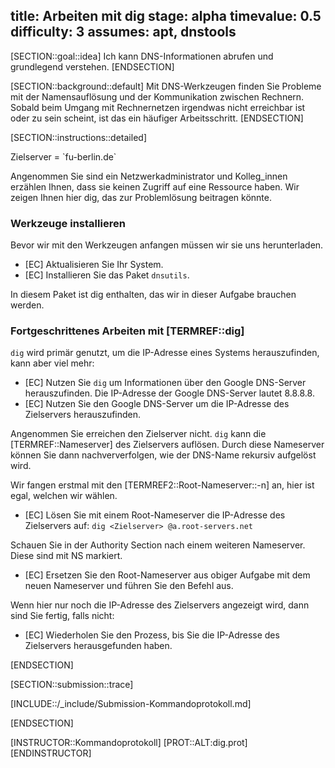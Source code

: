title: Arbeiten mit dig
stage: alpha
timevalue: 0.5
difficulty: 3
assumes: apt, dnstools
---

[SECTION::goal::idea]
Ich kann DNS-Informationen abrufen und grundlegend verstehen.
[ENDSECTION]

[SECTION::background::default]
Mit DNS-Werkzeugen finden Sie Probleme mit der Namensauflösung und der Kommunikation zwischen
Rechnern.
Sobald beim Umgang mit Rechnernetzen irgendwas nicht erreichbar ist oder zu sein scheint,
ist das ein häufiger Arbeitsschritt.
[ENDSECTION]


[SECTION::instructions::detailed]

<replacement id='dig-dnsserver'>
Zielserver = `fu-berlin.de`
</replacement>

Angenommen Sie sind ein Netzwerkadministrator und Kolleg_innen erzählen Ihnen, dass sie keinen
Zugriff auf eine Ressource haben. Wir zeigen Ihnen hier dig, das zur Problemlösung
beitragen könnte.

### Werkzeuge installieren

Bevor wir mit den Werkzeugen anfangen müssen wir sie uns herunterladen.

- [EC] Aktualisieren Sie Ihr System.
- [EC] Installieren Sie das Paket `dnsutils`.

In diesem Paket ist dig enthalten, das wir in dieser Aufgabe brauchen werden.

### Fortgeschrittenes Arbeiten mit [TERMREF::dig]

`dig` wird primär genutzt, um die IP-Adresse eines Systems herauszufinden, kann aber viel mehr:

- [EC] Nutzen Sie `dig` um Informationen über den Google DNS-Server herauszufinden.
  Die IP-Adresse der Google DNS-Server lautet 8.8.8.8.
- [EC] Nutzen Sie den Google DNS-Server um die IP-Adresse des Zielservers herauszufinden.

Angenommen Sie erreichen den Zielserver nicht. `dig` kann die [TERMREF::Nameserver] des Zielservers 
auflösen. Durch diese Nameserver können Sie dann nachververfolgen, wie der DNS-Name rekursiv aufgelöst wird.

Wir fangen erstmal mit den [TERMREF2::Root-Nameserver::-n] an, hier ist egal, welchen wir wählen.

- [EC] Lösen Sie mit einem Root-Nameserver die IP-Adresse des Zielservers auf: `dig <Zielserver> @a.root-servers.net`

Schauen Sie in der Authority Section nach einem weiteren Nameserver. Diese sind mit NS markiert.

- [EC] Ersetzen Sie den Root-Nameserver aus obiger Aufgabe mit dem neuen Nameserver und führen Sie den Befehl aus.

Wenn hier nur noch die IP-Adresse des Zielservers angezeigt wird, dann sind Sie fertig, falls nicht:

- [EC] Wiederholen Sie den Prozess, bis Sie die IP-Adresse des Zielservers herausgefunden haben.


[ENDSECTION]

[SECTION::submission::trace]

[INCLUDE::/_include/Submission-Kommandoprotokoll.md]

[ENDSECTION]

[INSTRUCTOR::Kommandoprotokoll]
[PROT::ALT:dig.prot] 
[ENDINSTRUCTOR]